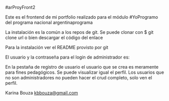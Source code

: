 #arProyFront2

Este es el frontend de mi portfolio realizado para el módulo #YoProgramo del programa nacional argentinaprograma


La instalación es la común a los repos de git. Se puede clonar con $ git clone url o bien descargar el código del enlace  

Para la instalación ver el README provisto por git

El usuario y la contraseña para el login de administrador es:



En la pestaña de registro de usuario el usuario que se crea es meramente para fines pedagógicos. Se puede visualizar igual el perfil. Los usuarios que no son administradores no pueden hacer el crud completo, solo ven el perfil.

Karina Bouza kbbouza@gmail.com
